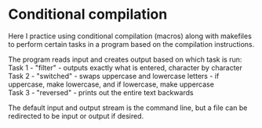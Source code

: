 # Conditional compilation
Here I practice using conditional compilation (macros) along with makefiles to perform certain tasks in a program based on the compilation instructions.

The program reads input and creates output based on which task is run:  
Task 1 - "filter" - outputs exactly what is entered, character by character  
Task 2 - "switched" - swaps uppercase and lowercase letters - if uppercase, make lowercase, and if lowercase, make uppercase  
Task 3 - "reversed" - prints out the entire text backwards   

The default input and output stream is the command line, but a file can be redirected to be input or output if desired.
